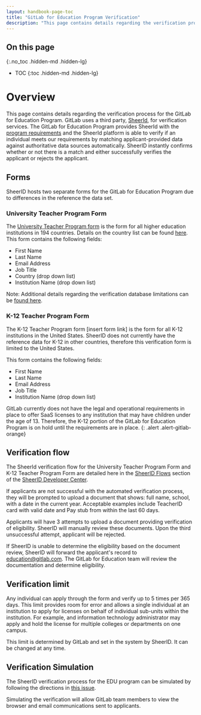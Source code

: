 ```yaml
---
layout: handbook-page-toc
title: "GitLab for Education Program Verification"
description: "This page contains details regarding the verification process for the GitLab for Education Program."
---
```


## On this page
{:.no_toc .hidden-md .hidden-lg}

- TOC
{:toc .hidden-md .hidden-lg}

# Overview
This page contains details regarding the verification process for the GitLab for Education Program. GitLab uses a third party, [SheerId](https://www.sheerid.com/), for verification services. The GitLab for Education Program provides SheerId with the [program requirements](/solutions/education/join/#requirements) and the SheerId platform is able to verify if an individual meets our requirements by matching applicant-provided data against authoritative data sources automatically. SheerID instantly confirms whether or not there is a match and either successfully verifies the applicant or rejects the applicant.

## Forms

SheerID hosts two separate forms for the GitLab for Education Program due to differences in the reference the data set.

### University Teacher Program Form
The [University Teacher Program form](https://offers.sheerid.com/gitlab/university/teacher/) is the form for all higher education institutions in 194 countries. Details on the country list can be found [here](https://gitlab.com/gitlab-com/marketing/community-relations/community-programs/community-programs/-/issues/46). This form contains the following fields:

- First Name
- Last Name
- Email Address
- Job Title
- Country (drop down list)
- Institution Name (drop down list)

Note: Additional details regarding the verification database limitations can be [found here](https://gitlab.com/gitlab-com/marketing/community-relations/community-programs/community-programs/-/issues/56).

### K-12 Teacher Program Form
The K-12 Teacher Program form [insert form link] is the form for all K-12 institutions in the United States. SheerID does not currently have the reference data for K-12 in other countries, therefore this verification form is limited to the United States.

This form contains the following fields:

- First Name
- Last Name
- Email Address
- Job Title
- Institution Name (drop down list)

GitLab currently does not have the legal and operational requirements in place to offer SaaS licenses to any institution that may have children under the age of 13. Therefore, the K-12 portion of the GitLab for Education Program is on hold until the requirements are in place.
{: .alert .alert-gitlab-orange}


## Verification flow
The SheerId verification flow for the University Teacher Program Form and K-12 Teacher Program Form are detailed here in the [SheerID Flows](https://developer.sheerid.com/concepts#flows) section of the [SheerID Developer Center](https://developer.sheerid.com/).

If applicants are not successful with the automated verification process, they will be prompted to upload a document that shows: full name, school, with a date in the current year. Acceptable examples include TeacherID card with valid date and Pay stub from within the last 60 days.

Applicants will have 3 attempts to upload a document providing verification of eligibility. SheerID will manually review these documents.  Upon the third unsuccessful attempt, applicant will be rejected.

If SheerID is unable to determine the eligibility based on the document review, SheerID will forward the applicant's record to education@gitlab.com. The GitLab for Education team will review the documentation and determine eligibility.


## Verification limit

Any individual can apply through the form and verify up to 5 times per 365 days. This limit provides room for error and allows a single individual at an institution to apply for licenses on behalf of individual sub-units within the institution. For example, and information technology administrator may apply and hold the license for multiple colleges or departments on one campus.

This limit is determined by GitLab and set in the system by SheerID. It can be changed at any time.


## Verification Simulation

The SheerID verification process for the EDU program can be simulated by following the directions in [this issue](https://gitlab.com/gitlab-com/marketing/community-relations/community-programs/community-programs/-/issues/84).

Simulating the verification will allow GitLab team members to view the browser and email communications sent to applicants. 
